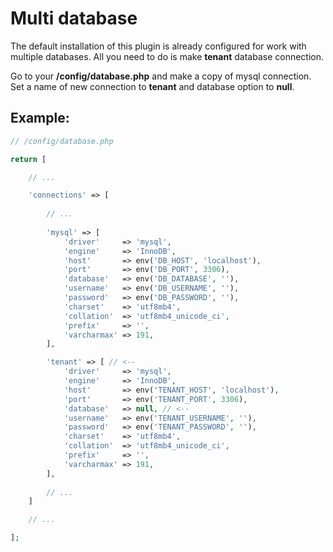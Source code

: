 # Multi database

The default installation of this plugin is already configured for work with multiple databases. All you need to do is
make **tenant** database connection.

Go to your **/config/database.php** and make a copy of mysql connection. Set a name of new connection to **tenant** and
database option to **null**.

## Example:

```php
// /config/database.php

return [

    // ...

    'connections' => [
    
        // ...
        
        'mysql' => [
            'driver'     => 'mysql',
            'engine'     => 'InnoDB',
            'host'       => env('DB_HOST', 'localhost'),
            'port'       => env('DB_PORT', 3306),
            'database'   => env('DB_DATABASE', ''),
            'username'   => env('DB_USERNAME', ''),
            'password'   => env('DB_PASSWORD', ''),
            'charset'    => 'utf8mb4',
            'collation'  => 'utf8mb4_unicode_ci',
            'prefix'     => '',
            'varcharmax' => 191,
        ],

        'tenant' => [ // <--
            'driver'     => 'mysql',
            'engine'     => 'InnoDB',
            'host'       => env('TENANT_HOST', 'localhost'),
            'port'       => env('TENANT_PORT', 3306),
            'database'   => null, // <--
            'username'   => env('TENANT_USERNAME', ''),
            'password'   => env('TENANT_PASSWORD', ''),
            'charset'    => 'utf8mb4',
            'collation'  => 'utf8mb4_unicode_ci',
            'prefix'     => '',
            'varcharmax' => 191,
        ],
        
        // ...
    ]

    // ...

];
```